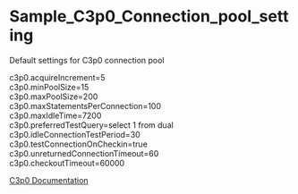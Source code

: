 # Sample_C3p0_Connection_pool_setting
Default settings for C3p0 connection pool  

c3p0.acquireIncrement=5  
c3p0.minPoolSize=15  
c3p0.maxPoolSize=200  
c3p0.maxStatementsPerConnection=100  
c3p0.maxIdleTime=7200  
c3p0.preferredTestQuery=select 1 from dual  
c3p0.idleConnectionTestPeriod=30  
c3p0.testConnectionOnCheckin=true  
c3p0.unreturnedConnectionTimeout=60  
c3p0.checkoutTimeout=60000  

[C3p0 Documentation](http://www.mchange.com/projects/c3p0/)
